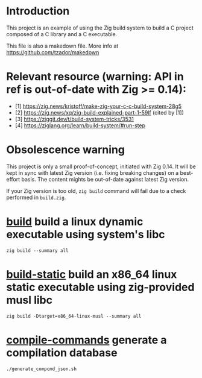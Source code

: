 # Introduction

This project is an example of using the Zig build system to build a C project
composed of a C library and a C executable. 

This file is also a makedown file.
More info at https://github.com/tzador/makedown

# Relevant resource (warning: API in ref is out-of-date with Zig >= 0.14):
- [1] https://zig.news/kristoff/make-zig-your-c-c-build-system-28g5
- [2] https://zig.news/xq/zig-build-explained-part-1-59lf (cited by [1])
- [3] https://ziggit.dev/t/build-system-tricks/3531
- [4] https://ziglang.org/learn/build-system/#run-step

# Obsolescence warning 

This project is only a small proof-of-concept, initiated with Zig 0.14. It will
be kept in sync with latest Zig version (i.e. fixing breaking changes) on a
best-effort basis. The content mights be out-of-date against latest Zig
version.

If your Zig version is too old, `zig build` command will fail due to a check
performed in `build.zig`.

# [build]() build a linux dynamic executable using system's libc

```
zig build --summary all
```

# [build-static]() build an x86_64 linux static executable using zig-provided musl libc

```
zig build -Dtarget=x86_64-linux-musl --summary all
```

# [compile-commands]() generate a compilation database 

```
./generate_compcmd_json.sh
```
